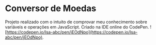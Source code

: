 # Conversor de Moedas

Projeto realizado com o intuito de comprovar meu conhecimento sobre variáveis e operações em JavaScript. 
Criado na IDE online do CodePen.
![https://codepen.io/Isa-abc/pen/jEOdNpo](https://codepen.io/Isa-abc/pen/jEOdNpo).

